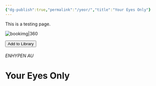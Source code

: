 ```yaml
---
{"dg-publish":true,"permalink":"/yeor/","title":"Your Eyes Only"}
---
```


This is a testing page.

![bookimg|360](/img/user/yeo/yeostorage/yeocover.webp)

<button id="library-toggle" onclick="toggleLibrary()">Add to Library</button>

###### ENHYPEN AU
# Your Eyes Only

<script>
function getCurrentBookInfo() {
    // Grab the title from the frontmatter (search for 'title' in the page)
    const titleEl = document.querySelector('meta[name="title"]')?.getAttribute('content');
    
    // If there's no title, return null
    if (!titleEl) return null;

    // Grab the book's image
    const imgEl = document.querySelector('img[alt^="bookimg"]');

    if (!imgEl) return null;

    return {
        title: titleEl.trim(),
        link: window.location.pathname.replace(/^\/+/, ''), // e.g. "yeo/yeo"
        imgMD: imgEl.outerHTML.match(/!.*[^)]+/)?.[0] || imgEl.outerHTML,
    };
}

function isBookInLibrary(link) {
    const library = JSON.parse(localStorage.getItem('bookLibrary')) || [];
    return library.some(book => book.link === link);
}

function toggleLibrary() {
    const book = getCurrentBookInfo();
    if (!book) {
        alert('Book info not found.');
        return;
    }

    let library = JSON.parse(localStorage.getItem('bookLibrary')) || [];
    const exists = library.some(b => b.link === book.link);

    if (exists) {
        library = library.filter(b => b.link !== book.link);
        alert('Removed from your library.');
    } else {
        library.push(book);
        alert('Book added to your library!');
    }

    localStorage.setItem('bookLibrary', JSON.stringify(library));
    updateLibraryButton(book.link);
}

function updateLibraryButton(link) {
    const btn = document.getElementById('library-toggle');
    if (!btn) return;
    const saved = isBookInLibrary(link);
    btn.textContent = saved ? 'Remove from Library' : 'Add to Library';
}

document.addEventListener('DOMContentLoaded', () => {
    const book = getCurrentBookInfo();
    if (book) updateLibraryButton(book.link);
});
</script>